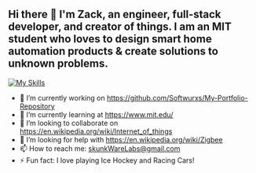 ## Hi there 👋 I'm Zack, an engineer, full-stack developer, and creator of things. I am an MIT student who loves to design smart home automation products & create solutions to unknown problems. 

[![My Skills](https://skillicons.dev/icons?i=js,html,css,mongodb,react,express,nodejs,py,angular,gcp,postgres,redux,aws,docker,tensorflow)](https://skillicons.dev)

- 🔭 I’m currently working on https://github.com/Softwurxs/My-Portfolio-Repository
- 🌱 I’m currently learning at https://www.mit.edu/
- 👯 I’m looking to collaborate on https://en.wikipedia.org/wiki/Internet_of_things
- 🤔 I’m looking for help with https://en.wikipedia.org/wiki/Zigbee
- 📫 How to reach me: skunkWareLabs@gmail.com
- ⚡ Fun fact: I love playing Ice Hockey and Racing Cars!
